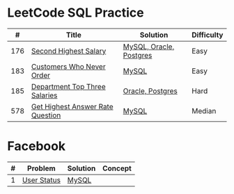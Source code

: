 # LeetCode SQL Practice

| # | Title | Solution| Difficulty|
|---|---|---|----|
|176| [Second Highest Salary](https://leetcode.com/problems/second-highest-salary/) |[MySQL, Oracle, Postgres](176.Second_Highest_Salary.sql)|Easy|
|183| [Customers Who Never Order](https://leetcode.com/problems/customers-who-never-order/)|[MySQL](183.sql)|Easy|
|185| [Department Top Three Salaries](https://leetcode.com/problems/department-top-three-salaries/)|[Oracle, Postgres](185.sql)|Hard|
|578| [Get Highest Answer Rate Question](https://leetcode.com/articles/get-highest-answer-rate-question/)|[MySQL](578.sql)|Median|


# Facebook
| # | Problem | Solution| Concept|
|---|---|---|----|
|1| [User Status](fb/user_status.md)|[MySQL](fb/user_status.sql)||
